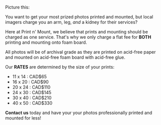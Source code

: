 Picture this: 

You want to get your most prized photos printed and mounted, but local imagers charge you an arm, leg, *and* a kidney for their services?

Here at Print n' Mount, we believe that prints and mounting should be charged as one service. That's why we only charge a flat fee for **BOTH** printing and mounting onto foam board. 

All photos will be of archival grade as they are printed on acid-free paper and mounted on acid-free foam board with acid-free glue. 

Our **RATES** are determined by the size of your prints:

* 11 x 14 : CAD$65
* 16 x 20 : CAD$90
* 20 x 24 : CAD$110
* 24 x 30 : CAD$145
* 30 x 40 : CAD$210
* 40 x 50 : CAD$330

**Contact us** today and have your your photos professionally printed and mounted for less! 
